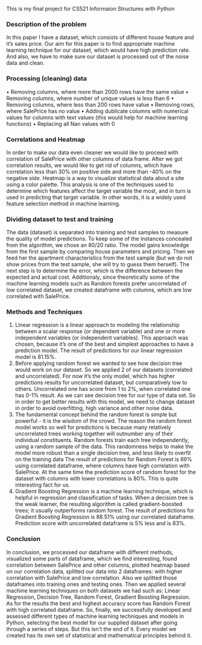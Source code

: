 This is my final project for CS521 Informaion Structures with Python

### Description of the problem

In this paper I have a dataset, which consists of different house feature and it’s sales price. Our aim for this paper is to find appropriate machine learning technique for our dataset, which would have high prediction rate. And also, we have to make sure our dataset is processed out of the noise data and clean. 

### Processing (cleaning) data

•	Removing columns, where more than 2000 rows have the same value
•	Removing columns, where number of unique values is less than 6
•	Removing columns, where less than 200 rows have value
•	Removing rows, where SalePrice has no value
•	Adding dublicate columns with numerical values for columns with text values (this would help for machine learning functions) 
•	Replacing all Nan values with 0


### Correlations and Heatmap

In order to make our data even cleaner we would like to proceed with correlation of SalePrice with other columns of data frame. After we got correlation results, we would like to get rid of columns, which have correlation less than 30% on positive side and more than -40% on the negative side. Heatmap is a way to visualize statistical data about a site using a color palette. This analysis is one of the techniques used to determine which features affect the target variable the most, and in turn is used in predicting that target variable. In other words, it is a widely used feature selection method in machine learning.


### Dividing dataset to test and training

The data (dataset) is separated into training and test samples to measure the quality of model predictions. To keep some of the instances concealed from the algorithm, we chose an 80/20 ratio. The model gains knowledge from the first sample by comparing house parameters and pricing. Then we feed her the apartment characteristics from the test sample (but we do not show prices from the test sample, she will try to guess them herself). The next step is to determine the error, which is the difference between the expected and actual cost. Additionaly, since theoretically some of the machine learning models such as Random forests prefer uncorrelated of low correlated dataset, we created dataframe with columns, which are low correlated with SalePrice.

### Methods and Techniques

1.	Linear regression is a linear approach to modeling the relationship between a scalar response (or dependent variable) and one or more independent variables (or independent variables). This approach was chosen, because it’s one of the best and simplest approaches to have a prediction model. The result of predictions for our linear regression model is 81.15%.
2.	Before applying random forest we wanted to see how decision tree would work on our dataset. So we applied 2 of our datasets (correlated and uncorrelated). For now it’s the only model, which has higher predictions results for uncorrelated dataset, but comparatively low to others. Uncorrelated one has score from 1 to 2%, when correlated one has 0-1% result. As we can see decision tree for our type of data set. So in order to get better results with this model, we need to change dataset in order to avoid overfitting, high variance and other noise data.
3.	The fundamental concept behind the random forest is simple but powerful - it is the wisdom of the crowd. The reason the random forest model works so well for predictions is because many relatively uncorrelated trees working together will outnumber any of their individual constituents. Random forests train each tree independently, using a random sample of the data. This randomness helps to make the model more robust than a single decision tree, and less likely to overfit on the training data The result of predictions for Random Forest is 89% using correlated dataframe, where columns have high correlation with SalePrice. At the same time the prediction score of random forest for the dataset with columns with lower correlations is 80%. This is quite interesting fact for us.
4.	Gradient Boosting Regression is a machine learning technique, which is helpful in regression and classification of tasks. When a decision tree is the weak learner, the resulting algorithm is called gradient-boosted trees; it usually outperforms random forest. The result of predictions for Gradient Boosting Regression is 88.51% using our correlated dataframe. Prediction score with uncorrelated dataframe is 5% less and is 83%. 


### Conclusion

In conclusion, we processed our dataframe with different methods, visualized some parts of dataframe, which we find interesting, found correlation between SalePrice and other columns, plotted heatmap based on our correlation data, splitted our data into 2 dataframes: with higher correlation with SalePrice and low correlation. Also we splitted those dataframes into training ones and testing ones. Then we applied several machine learning techniques on both datasets we had such as: Linear Regression, Decision Tree, Random Forest, Gradient Boosting Regression. As for the results the best and highest accuracy score has Random Forest with high correlated dataframe. So, finally, we successfully developed and assessed different types of machine learning techniques and models in Python, selecting the best model for our supplied dataset after going through a series of steps. But this isn't the end of it. Every model we created has its own set of statistical and mathematical principles behind it.

